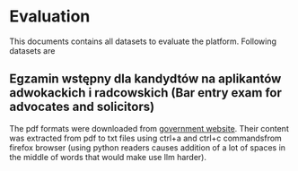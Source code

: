 # Evaluation
This documents contains all datasets to evaluate the platform. Following datasets are 

## Egzamin wstępny dla kandydtów na aplikantów adwokackich i radcowskich (Bar entry exam for advocates and solicitors)
The pdf formats were downloaded from [government website](https://www.gov.pl/web/sprawiedliwosc/zestawy-pytan-testowych-wraz-z-wykazami-prawidlowych-odpowiedzi-w-oparciu-o-ktore-przeprowadzone-zostaly-w-dniu-30-wrzesnia-2023-r-egzaminy-wstepne-na-aplikacje-adwokacka-radcowska-notarialna-i-komornicza).
Their content was extracted from pdf to txt files using ctrl+a and ctrl+c commandsfrom firefox browser (using python readers causes addition of
a lot of spaces in the middle of words that would make use llm harder).

## 